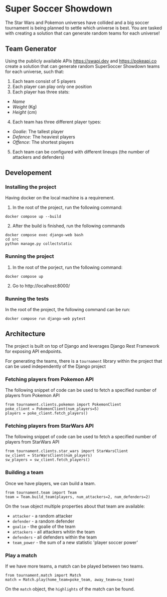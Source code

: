 # Super Soccer Showdown

The Star Wars and Pokemon universes have collided and a big soccer tournament is being planned to
settle which universe is best.
You are tasked with creating a solution that can generate random teams for each universe!

## Team Generator

Using the publicly available APIs https://swapi.dev and https://pokeapi.co create a solution that can
generate random SuperSoccer Showdown teams for each universe, such that:

1. Each team consist of 5 players
1. Each player can play only one position
1. Each player has three stats:

- _Name_
- _Weight_ (Kg)
- _Height_ (cm)

4. Each team has three different player types:

- _Goalie_: The tallest player
- _Defence_: The heaviest players
- _Offence_: The shortest players

5. Each team can be configured with different lineups (the number of attackers and defenders)

## Developement

### Installing the project

Having docker on the local machine is a requirement.

1. In the root of the project, run the following command:

```
docker compose up --build
```

2. After the build is finished, run the following commands

```
docker compose exec django-web bash
cd src
python manage.py collectstatic
```

### Running the project

1. In the root of the porject, run the following command:

```
docker compose up
```

2. Go to http://localhost:8000/

### Running the tests

In the root of the project, the following command can be run:

```
docker compose run django-web pytest
```

## Architecture

The project is built on top of Django and leverages Django Rest Framework for exposing API endpoints.

For generating the teams, there is a `tournament` library within the project that can be used independently of the Django project

### Fetching players from Pokemon API

The following snippet of code can be used to fetch a specified number of players from Pokemon API

```
from tournament.clients.pokemon import PokemonClient
poke_client = PokemonClient(num_players=5)
players = poke_client.fetch_players()
```

### Fetching players from StarWars API

The following snippet of code can be used to fetch a specified number of players from StarWars API

```
from tournament.clients.star_wars import StarWarsClient
sw_client = StarWarsClient(num_players)
sw_players = sw_client.fetch_players()

```

### Building a team

Once we have players, we can build a team.

```
from tournament.team import Team
team = Team.build_team(players, num_attackers=2, num_defenders=2)

```

On the `team` object multiple properties about that team are available:

- `attacker` - a random attacker
- `defender` - a random defender
- `goalie` - the goalie of the team
- `attackers` - all attackers whitin the team
- `defenders` - all defenders within the team
- `team_power` - the sum of a new statistic 'player soccer power'

### Play a match

If we have more teams, a match can be played between two teams.

```
from tournament.match import Match
match = Match.play(home_team=poke_team, away_team=sw_team)
```

On the `match` object, the `highlights` of the match can be found.

